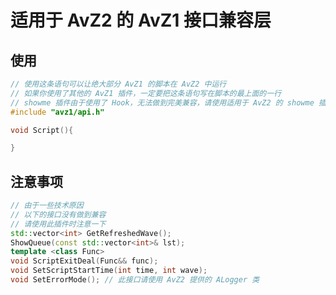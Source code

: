 <!--
 * @Coding: utf-8
 * @Author: vector-wlc
 * @Date: 2022-11-27 20:06:03
 * @Description: 
-->
# 适用于 AvZ2 的 AvZ1 接口兼容层

## 使用

```C++
// 使用这条语句可以让绝大部分 AvZ1 的脚本在 AvZ2 中运行
// 如果你使用了其他的 AvZ1 插件，一定要把这条语句写在脚本的最上面的一行
// showme 插件由于使用了 Hook，无法做到完美兼容，请使用适用于 AvZ2 的 showme 插件
#include "avz1/api.h"

void Script(){

}
```

## 注意事项

```C++
// 由于一些技术原因
// 以下的接口没有做到兼容
// 请使用此插件时注意一下
std::vector<int> GetRefreshedWave();
ShowQueue(const std::vector<int>& lst);
template <class Func>
void ScriptExitDeal(Func&& func);
void SetScriptStartTime(int time, int wave);
void SetErrorMode(); // 此接口请使用 AvZ2 提供的 ALogger 类
```